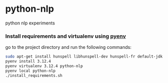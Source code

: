 # python-nlp
python nlp experiments


### Install requirements and virtualenv using [pyenv](https://github.com/pyenv/pyenv)
go to the project directory and run the following commands:
```bash
sudo apt-get install hunspell libhunspell-dev hunspell-fr default-jdk
pyenv install 3.12.4
pyenv virtualenv 3.12.4 python-nlp
pyenv local python-nlp
./install_requirements.sh
```




